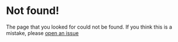 # Not found!

The page that you looked for could not be found. If you think this is a mistake, please [open an issue](https://github.com/pyscript/pyscript/issues/new/)
